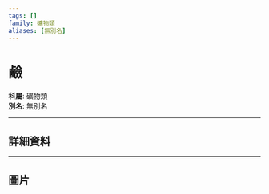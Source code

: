 ```yaml
---
tags: []
family: 礦物類
aliases: [無別名]
---
```


# 鹼

**科屬**: 礦物類  
**別名**: 無別名  

---

## 詳細資料


---

## 圖片
